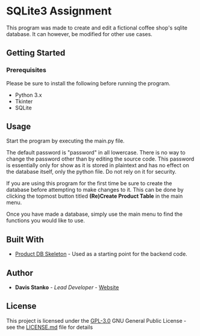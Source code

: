 # SQLite3 Assignment

This program was made to create and edit a fictional coffee shop's sqlite database. It can however, be modified for other use cases.

## Getting Started

### Prerequisites

Please be sure to install the following before running the program.

- Python 3.x
- Tkinter
- SQLite

## Usage

Start the program by executing the main.py file.

The default password is "password" in all lowercase. There is no way to change the password other than by editing the source code. This password is essentially only for show as it is stored in plaintext and has no effect on the database itself, only the python file. Do not rely on it for security.

If you are using this program for the first time be sure to create the database before attempting to make changes to it. This can be done by clicking the topmost button titled **(Re)Create Product Table** in the main menu.

Once you have made a database, simply use the main menu to find the functions you would like to use.

## Built With

- [Product DB Skeleton](https://kprdsb.elearningontario.ca/d2l/le/lessons/20168687/topics/177979224) - Used as a starting point for the backend code.

## Author

- **Davis Stanko** - *Lead Developer* -
    [Website](https://davisstanko.com)

## License

This project is licensed under the [GPL-3.0](LICENSE.md)
GNU General Public License - see the [LICENSE.md](LICENSE.md) file for
details
